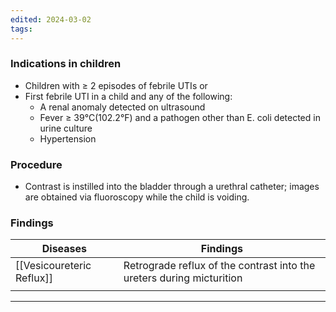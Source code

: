 ```yaml
---
edited: 2024-03-02
tags:
---
```

### Indications in children
- Children with ≥ 2 episodes of febrile UTIs or
- First febrile UTI in a child and any of the following:
	- A renal anomaly detected on ultrasound
	- Fever ≥ 39°C(102.2°F) and a pathogen other than E. coli detected in urine culture
	- Hypertension
### Procedure
- Contrast is instilled into the bladder through a urethral catheter; images are obtained via fluoroscopy while the child is voiding.
### Findings

| Diseases                  | Findings                                                              |
| ------------------------- | --------------------------------------------------------------------- |
| [[Vesicoureteric Reflux]] | Retrograde reflux of the contrast into the ureters during micturition |
|                           |                                                                       |


---
